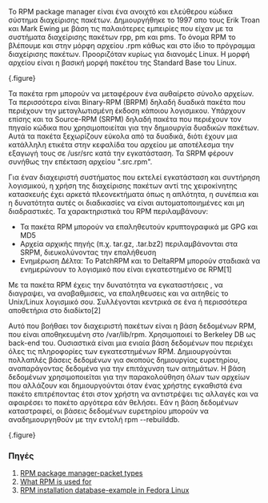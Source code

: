 To RPM package manager είναι ένα ανοιχτό και ελεύθερου κώδικα σύστημα διαχείρισης πακέτων. Δημιουργήθηκε το 1997 απο τους Erik Troan και Mark Ewing με βάση τις παλαιότερες εμπειρίες που είχαν με τα συστήματα διαχείρισης πακέτων rpp, pm και pms. Το όνομα RPM το βλέπουμε και στην μόρφη αρχείου .rpm κάθως και στο ίδιο το πρόγραμμα διαχείρισης πακέτων. Προοριζόταν κυρίως για διανομές Linux. Η μορφή αρχείου είναι η βασική μορφή πακέτου της Standard Base του Linux. 

{.figure}

Τα πακέτα rpm μπορούν να μεταφέρουν ένα αυθαίρετο σύνολο αρχείων. Τα περισσότερα είναι Binary-RPM (BRPM) δηλαδή δυαδικά πακέτα που περιέχουν την μεταγλωτισμένη έκδοση κάποιου λογισμικου. Υπάρχουν επίσης και τα Source-RPM (SRPM) δηλαδή πακέτα που περιέχουν τον πηγαίο κώδικα που χρησιμοποιείται για την δημιουργία δυαδικών πακέτων. Αυτά τα πακέτα ξεχωρίζουν εύκολα από τα δυαδικά, διότι έχουν μια κατάλληλη ετικέτα στην κεφαλίδα του αρχείου με αποτέλεσμα την εξαγωγή τους σε /usr/src κατά την εγκατάσταση. Τα SRPM φέρουν συνήθως την επέκταση αρχείου ".src.rpm".

Για έναν διαχειριστή συστήματος που εκτελεί εγκατάσταση και συντήρηση λογισμικού, η χρήση της διαχείρισης πακέτων αντί της χειροκίνητης κατασκευής έχει αρκετά πλεονεκτήματα όπως η απλότητα, η συνέπεια και η δυνατότητα αυτές οι διαδικασίες να είναι αυτοματοποιημένες και μη διαδραστικές. Τα χαρακτηριστικά του RPM περιλαμβάνουν:

* Τα πακέτα RPM μπορούν να επαληθευτούν κρυπτογραφικά με GPG και MD5
* Αρχεία αρχικής πηγής (π.χ. tar.gz, .tar.bz2) περιλαμβάνονται στα SRPM, διευκολύνοντας την επαλήθευση
* Ενημέρωση Δέλτα: Το PatchRPM και το DeltaRPM μπορούν σταδιακά να ενημερώνουν το λογισμικό που είναι εγκατεστημένο σε RPM[1]

Με τα πακέτα RPM έχεις την δυνατότητα να εγκαταστήσεις , να διαγραψει, να αναβαθμισεις, να επαληθευσεις και να αιτηθείς το Unix/Linux λογισμικό σου. Συλλέγονται κεντρικά σε ένα ή περισσότερα αποθετήρια στο διαδίκτο[2]

Αυτό που βοήθαει τον διαχειριστή πακέτων είναι η βάση δεδομένων RPM, που είναι αποθηκευμένη στο /var/lib/rpm. Χρησιμοποιεί το Berkeley DB ως back-end του. Ουσιαστικά είναι μια ενιαία βάση δεδομένων που περιέχει όλες τις πληροφορίες των εγκατεστημένων RPM. Δημιουργούνται πολλαπλές βάσεις δεδομένων για σκοπούς δημιουργίας ευρετηρίου, αναπαράγοντας δεδομένα για την επιτάχυνση των αιτημάτων. Η βάση δεδομένων χρησιμοποιείται για την παρακολούθηση όλων των αρχείων που αλλάζουν και δημιουργούνται όταν ένας χρήστης εγκαθιστά ένα πακέτο επιτρέποντας έτσι στον χρήστη να αντιστρέψει τις αλλαγές και να αφαιρέσει το πακέτο αργότερα εάν θελήσει. Εάν η βάση δεδομένων καταστραφεί, οι βάσεις δεδομένων ευρετηρίου μπορούν να αναδημιουργηθούν με την εντολή rpm --rebuilddb.

{.figure}

### Πηγές

1. [RPM package manager-packet types](https://en.wikipedia.org/wiki/RPM_Package_Manager/)
2. [What RPM is used for](https://rpm.org/)
3. [RPM installation database-example in Fedora Linux](https://docs.fedoraproject.org/ro/Fedora_Draft_Documentation/0.1/html/RPM_Guide/ch02s02.html/)
